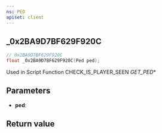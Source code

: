 ```yaml
---
ns: PED
apiset: client
---
```

## _0x2BA9D7BF629F920C

```c
// 0x2BA9D7BF629F920C
float _0x2BA9D7BF629F920C(Ped ped);
```

Used in Script Function CHECK_IS_PLAYER_SEEN
_GET_PED_*

## Parameters
* **ped**:

## Return value